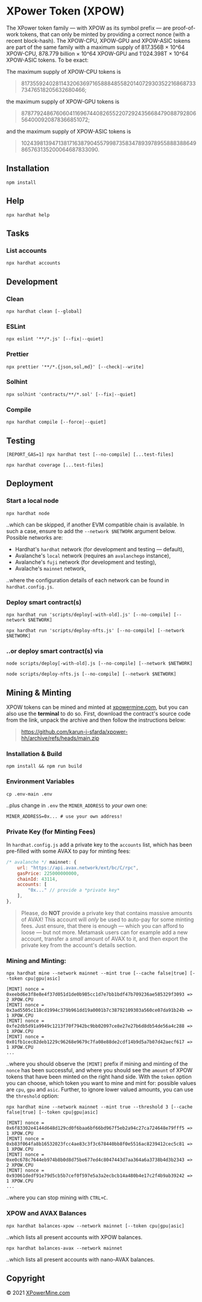 # XPower Token (XPOW)

The XPower token family &mdash; with XPOW as its symbol prefix &mdash; are proof-of-work tokens, that can only be minted by providing a correct nonce (with a recent block-hash). The XPOW-CPU, XPOW-GPU and XPOW-ASIC tokens are part of the same family with a maximum supply of 817.356B × 10^64 XPOW-CPU, 878.779 billion &times; 10^64 XPOW-GPU and 1'024.398T × 10^64 XPOW-ASIC tokens. To be exact:

The maximum supply of XPOW-CPU tokens is

> 8173559240281143206369716588848558201407293035221686873373476518205632680466;

the maximum supply of XPOW-GPU tokens is

> 8787792486760604116967440826552207292435668479088792806564000920878366851072;

and the maximum supply of XPOW-ASIC tokens is

> 10243981394713817163879045579987358347893978955888388649865763135200064687833090.

## Installation

```shell
npm install
```

## Help

```shell
npx hardhat help
```

## Tasks

### List accounts

```shell
npx hardhat accounts
```

## Development

### Clean

```shell
npx hardhat clean [--global]
```

### ESLint

```shell
npx eslint '**/*.js' [--fix|--quiet]
```

### Prettier

```shell
npx prettier '**/*.{json,sol,md}' [--check|--write]
```

### Solhint

```shell
npx solhint 'contracts/**/*.sol' [--fix|--quiet]
```

### Compile

```shell
npx hardhat compile [--force|--quiet]
```

## Testing

```shell
[REPORT_GAS=1] npx hardhat test [--no-compile] [...test-files]
```

```shell
npx hardhat coverage [...test-files]
```

## Deployment

### Start a local node

```shell
npx hardhat node
```

..which can be skipped, if another EVM compatible chain is available. In such a case, ensure to add the `--network $NETWORK` argument below. Possible networks are:

- Hardhat's `hardhat` network (for development and testing &mdash; default),
- Avalanche's `local` network (requires an `avalanchego` instance),
- Avalanche's `fuji` network (for development and testing),
- Avalache's `mainnet` network,

..where the configuration details of each network can be found in `hardhat.config.js`.

### Deploy smart contract(s)

```shell
npx hardhat run 'scripts/deploy[-with-old].js' [--no-compile] [--network $NETWORK]
```

```shell
npx hardhat run 'scripts/deploy-nfts.js' [--no-compile] [--network $NETWORK]
```

### ..or deploy smart contract(s) via

```shell
node scripts/deploy[-with-old].js [--no-compile] [--network $NETWORK]
```

```shell
node scripts/deploy-nfts.js [--no-compile] [--network $NETWORK]
```

## Mining & Minting

XPOW tokens can be mined and minted at [xpowermine.com](https://www.xpowermine.com/home), but you can also use the **terminal** to do so. First, download the contract's source code from the link, unpack the archive and then follow the instructions below:

> https://github.com/karun-i-sfarda/xpower-hh/archive/refs/heads/main.zip

### Installation & Build

```shell
npm install && npm run build
```

### Environment Variables

```shell
cp .env-main .env
```

..plus change in `.env` the `MINER_ADDRESS` to _your own_ one:

```shell
MINER_ADDRESS=0x... # use your own address!
```

### Private Key (for Minting Fees)

In `hardhat.config.js` add a private key to the `accounts` list, which has been pre-filled with some AVAX to pay for minting fees:

```js
/* avalanche */ mainnet: {
    url: "https://api.avax.network/ext/bc/C/rpc",
    gasPrice: 225000000000,
    chainId: 43114,
    accounts: [
        "0x..." // provide a *private key*
    ],
},
```

> Please, do **NOT** provide a private key that contains massive amounts of AVAX! This account will _only_ be used to auto-pay for some minting fees. Just ensure, that there is enough &mdash; which you can afford to loose &mdash; but not more. Metamask users can for example add a new account, transfer a _small_ amount of AVAX to it, and then export the private key from the account's details section.

### Mining and Minting:

```shell
npx hardhat mine --network mainnet --mint true [--cache false|true] [--token cpu|gpu|asic]
```

```
[MINT] nonce = 0xeebd6e3f8e8e4f37d051d1de0b985cc1d7e7bb1bdf47b709236ae585329f3093 => 2 XPOW.CPU
[MINT] nonce = 0x3ad5505c118cd1994c379b961dd19a0001b7c38792109303a560ce07da91b24b => 1 XPOW.CPU
[MINT] nonce = 0xfe2db5d91a9949c1213f70f7942bc9bb02097ce8e27e27b6d8db54de56a4c288 => 1 XPOW.CPU
[MINT] nonce = 0x01fb1cec82deb1229c96268e9679c7fa08e88de2cdf14b9d5a7b07d42aecf617 => 1 XPOW.CPU
...
```

..where you should observe the `[MINT]` prefix if mining and minting of the `nonce` has been successful, and where you should see the `amount` of XPOW tokens that have been minted on the right hand side. With the `token` option you can choose, which token you want to mine and mint for: possible values are `cpu`, `gpu` and `asic`. Further, to ignore lower valued amounts, you can use the `threshold` option:

```shell
npx hardhat mine --network mainnet --mint true --threshold 3 [--cache false|true] [--token cpu|gpu|asic]
```

```
[MINT] nonce = 0x6f83302e4144d648d129cd0f6baa6bf66bd967f5eb2a94c27ca724648e79fff5 => 1 XPOW.CPU
[MINT] nonce = 0xb83f064fa8b16532023fcc4ae83c3f3c678440bb8f0e5516ac8239412cec5c81 => 1 XPOW.CPU
[MINT] nonce = 0xe0c678c7644eb974b8b0d8d75be677ed4c8047443d7aa364a6a3738b4d3b2343 => 2 XPOW.CPU
[MINT] nonce = 0x93061dedf91e79d5cb5b7cef0f597e5a3a2ecbcb14a480b4e17c2f4b9ab39242 => 1 XPOW.CPU
...
```

..where you can stop mining with `CTRL+C`.

### XPOW and AVAX Balances

```shell
npx hardhat balances-xpow --network mainnet [--token cpu|gpu|asic]
```

..which lists all present accounts with XPOW balances.

```shell
npx hardhat balances-avax --network mainnet
```

..which lists all present accounts with nano-AVAX balances.

## Copyright

 © 2021 [XPowerMine.com](https://www.xpowermine.com)
